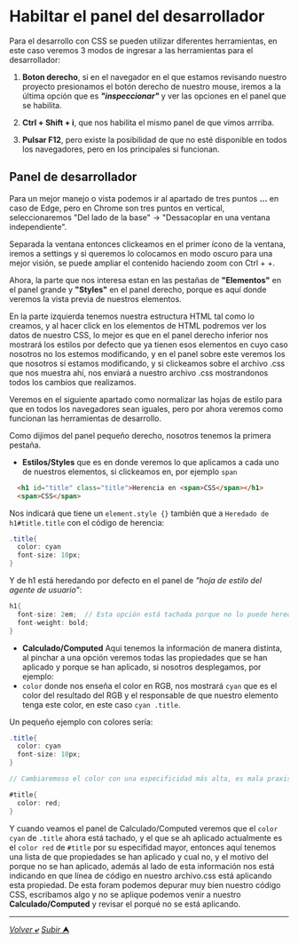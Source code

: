 # Habiltar el panel del desarrollador

Para el desarrollo con CSS se pueden utilizar diferentes herramientas, en este caso veremos 3 modos de ingresar a las herramientas para el desarrollador:

1. **Boton derecho**, si en el navegador en el que estamos revisando nuestro proyecto presionamos el botón derecho de nuestro mouse, iremos a la última opción que es ***"inspeccionar"*** y ver las opciones en el panel que se habilita.

2. **Ctrl + Shift + i**, que nos habilita el mismo panel de que vimos arrriba.

3. **Pulsar F12**, pero existe la posibilidad de que no esté disponible en todos los navegadores, pero en los principales si funcionan.

## Panel de desarrollador

Para un mejor manejo o vista podemos ir al apartado de tres puntos **...** en caso de Edge, pero en Chrome son tres puntos en vertical, seleccionaremos "Del lado de la base" -> "Dessacoplar en una ventana independiente".

Separada la ventana entonces clickeamos en el primer ícono de la ventana, iremos a settings y si queremos lo colocamos en modo oscuro para una mejor visión, se puede ampliar el contenido haciendo zoom con Ctrl + +.

Ahora, la parte que nos interesa estan en las pestañas de **"Elementos"** en el panel grande y **"Styles"** en el panel derecho, porque es aquí donde veremos la vista previa de nuestros elementos.

En la parte izquierda tenemos nuestra estructura HTML tal como lo creamos, y al hacer click en los elementos de HTML podremos ver los datos de nuestro CSS, lo mejor es que en el panel derecho inferior nos mostrará los estilos por defecto que ya tienen esos elementos en cuyo caso nosotros no los estemos modificando, y en el panel sobre este veremos los que nosotros sí estamos modificando, y si clickeamos sobre el archivo .css que nos muestra ahí, nos enviará a nuestro archivo .css mostrandonos todos los cambios que realizamos.

Veremos en el siguiente apartado como normalizar las hojas de estilo para que en todos los navegadores sean iguales, pero por ahora veremos como funcionan las herramientas de desarrollo.

Como dijimos del panel pequeño derecho, nosotros tenemos la primera pestaña.

* **Estilos/Styles** que es en donde veremos lo que aplicamos a cada uno de nuestros elementos, si clickeamos en, por ejemplo `span`

```html
  <h1 id="title" class="title">Herencia en <span>CSS</span></h1>
  <span>CSS</span>
```

Nos indicará que tiene un `element.style {}` también que a ``Heredado de h1#title.title`` con el código de herencia:

```CS
.title{
  color: cyan
  font-size: 10px;
}
```
Y de h1 está heredando por defecto en el panel de *"hoja de estilo del agente de usuario"*:

```cs
h1{
  font-size: 2em;  // Esta opción está tachada porque no lo puede heredar .title
  font-weight: bold;
}
```
* **Calculado/Computed** Aqui tenemos la información de manera distinta, al pinchar a una opción veremos todas las propiedades que se han aplicado y porque se han aplicado, si nosotros desplegamos, por ejemplo: 
* `color` donde nos enseña el color en RGB, nos mostrará `cyan` que es el color del resultado del RGB y el responsable de que nuestro elemento tenga este color, en este caso `cyan .title`.

Un pequeño ejemplo con colores sería:

```CS
.title{
  color: cyan
  font-size: 10px;
}

// Cambiaremoso el color con una especificidad más alta, es mala praxis pero solo para este ejemplo

#title{
  color: red;
}

```

Y cuando veamos el panel de Calculado/Computed veremos que el ``color cyan`` de `.title` ahora está tachado, y el que se ah aplicado actualmente es el `color red` de `#title` por su especifidad mayor, entonces aquí tenemos una lista de que propiedades se han aplicado y cual no, y el motivo del porque no se han aplicado, además al lado de esta información nos está indicando en que línea de código en nuestro archivo.css está aplicando esta propiedad. De esta foram podemos depurar muy bien nuestro código CSS, escribamos algo y no se aplique podemos venir a nuestro **Calculado/Computed** y revisar el porqué no se está aplicando.

---

[*Volver* **&ldca;**](/README.md "") 
[*Subir* **&#11165;**](# "Ir al título")